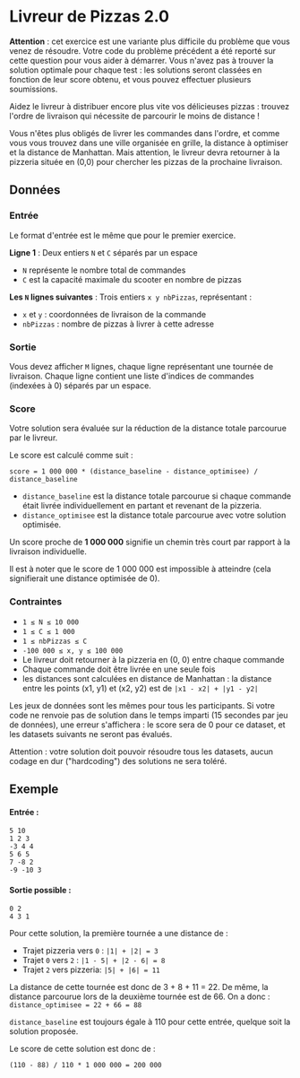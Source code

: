 # Livreur de Pizzas 2.0

**Attention** : cet exercice est une variante plus difficile du problème que vous venez de résoudre. Votre code du problème précédent a été reporté sur cette question pour vous aider à démarrer. Vous n'avez pas à trouver la solution optimale pour chaque test : les solutions seront classées en fonction de leur score obtenu, et vous pouvez effectuer plusieurs soumissions.

Aidez le livreur à distribuer encore plus vite vos délicieuses pizzas : trouvez l'ordre de livraison qui nécessite de parcourir le moins de distance !

Vous n'êtes plus obligés de livrer les commandes dans l'ordre, et comme vous vous trouvez dans une ville organisée en grille, la distance à optimiser et la distance de Manhattan. Mais attention, le livreur devra retourner à la pizzeria située en (0,0) pour chercher les pizzas de la prochaine livraison.

## Données

### Entrée

Le format d'entrée est le même que pour le premier exercice.

**Ligne 1** : Deux entiers `N` et `C` séparés par un espace
- `N` représente le nombre total de commandes
- `C` est la capacité maximale du scooter en nombre de pizzas

**Les `N` lignes suivantes** : Trois entiers `x y nbPizzas`, représentant :
- `x` et `y` : coordonnées de livraison de la commande
- `nbPizzas` : nombre de pizzas à livrer à cette adresse

### Sortie

Vous devez afficher `M` lignes, chaque ligne représentant une tournée de livraison. Chaque ligne contient une liste d'indices de commandes (indexées à 0) séparés par un espace.

### Score

Votre solution sera évaluée sur la réduction de la distance totale parcourue par le livreur.

Le score est calculé comme suit :
```plaintext
score = 1 000 000 * (distance_baseline - distance_optimisee) / distance_baseline
```
- `distance_baseline` est la distance totale parcourue si chaque commande était livrée individuellement en partant et revenant de la pizzeria.
- `distance_optimisee` est la distance totale parcourue avec votre solution optimisée.

Un score proche de **1 000 000** signifie un chemin très court par rapport à la livraison individuelle.

Il est à noter que le score de 1 000 000 est impossible à atteindre (cela signifierait une distance optimisée de 0).

### Contraintes

- `1 ≤ N ≤ 10 000`
- `1 ≤ C ≤ 1 000`
- `1 ≤ nbPizzas ≤ C`
- `-100 000 ≤ x, y ≤ 100 000`
- Le livreur doit retourner à la pizzeria en (0, 0) entre chaque commande
- Chaque commande doit être livrée en une seule fois
- les distances sont calculées en distance de Manhattan : la distance entre les points (x1, y1) et (x2, y2) est de `|x1 - x2| + |y1 - y2|`

Les jeux de données sont les mêmes pour tous les participants. Si votre code ne renvoie pas de solution dans le temps imparti (15 secondes par jeu de données), une erreur s'affichera : le score sera de 0 pour ce dataset, et les datasets suivants ne seront pas évalués.

Attention : votre solution doit pouvoir résoudre tous les datasets, aucun codage en dur ("hardcoding") des solutions ne sera toléré.

## Exemple

#### Entrée :
```plaintext
5 10
1 2 3
-3 4 4
5 6 5
7 -8 2
-9 -10 3
```

#### Sortie possible :

```plaintext
0 2
4 3 1
```

Pour cette solution, la première tournée a une distance de :
- Trajet pizzeria vers `0` : `|1| + |2| = 3`
- Trajet `0` vers `2` : `|1 - 5| + |2 - 6| = 8`
- Trajet `2` vers pizzeria: `|5| + |6| = 11`

La distance de cette tournée est donc de 3 + 8 + 11 = 22. De même, la distance parcourue lors de la deuxième tournée est de 66. On a donc : `distance_optimisee = 22 + 66 = 88`


`distance_baseline` est toujours égale à 110 pour cette entrée, quelque soit la solution proposée.

Le score de cette solution est donc de :

`(110 - 88) / 110 * 1 000 000 = 200 000`